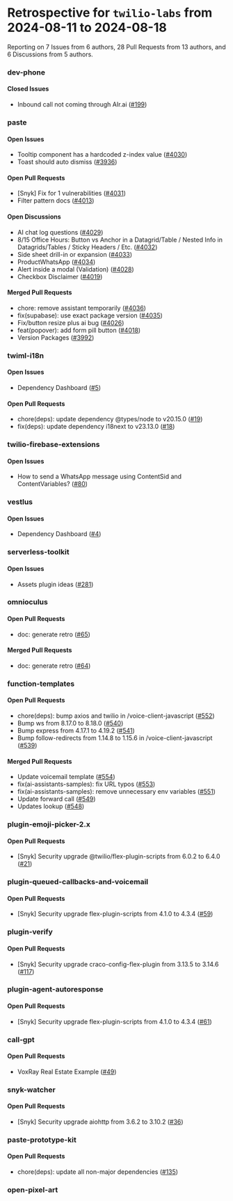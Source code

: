 # Retrospective for `twilio-labs` from 2024-08-11 to 2024-08-18

Reporting on 7 Issues from 6 authors, 28 Pull Requests from 13 authors, and 6 Discussions from 5 authors.


### dev-phone

#### Closed Issues

- Inbound call not coming through AIr.ai ([#199](https://github.com/twilio-labs/dev-phone/issues/199))

### paste

#### Open Issues

- Tooltip component has a hardcoded z-index value ([#4030](https://github.com/twilio-labs/paste/issues/4030))
- Toast should auto dismiss ([#3936](https://github.com/twilio-labs/paste/issues/3936))

#### Open Pull Requests

- [Snyk] Fix for 1 vulnerabilities ([#4031](https://github.com/twilio-labs/paste/pull/4031))
- Filter pattern docs ([#4013](https://github.com/twilio-labs/paste/pull/4013))

#### Open Discussions

- AI chat log questions ([#4029](https://github.com/twilio-labs/paste/discussions/4029))
- 8/15 Office Hours: Button vs Anchor in a Datagrid/Table / Nested Info in Datagrids/Tables / Sticky Headers / Etc. ([#4032](https://github.com/twilio-labs/paste/discussions/4032))
- Side sheet drill-in or expansion ([#4033](https://github.com/twilio-labs/paste/discussions/4033))
- ProductWhatsApp ([#4034](https://github.com/twilio-labs/paste/discussions/4034))
- Alert inside a modal (Validation) ([#4028](https://github.com/twilio-labs/paste/discussions/4028))
- Checkbox Disclaimer ([#4019](https://github.com/twilio-labs/paste/discussions/4019))

#### Merged Pull Requests

- chore: remove assistant temporarily ([#4036](https://github.com/twilio-labs/paste/pull/4036))
- fix(supabase): use exact package version ([#4035](https://github.com/twilio-labs/paste/pull/4035))
- Fix/button resize plus ai bug ([#4026](https://github.com/twilio-labs/paste/pull/4026))
- feat(popover): add form pill button ([#4018](https://github.com/twilio-labs/paste/pull/4018))
- Version Packages ([#3992](https://github.com/twilio-labs/paste/pull/3992))

### twiml-i18n

#### Open Issues

- Dependency Dashboard ([#5](https://github.com/twilio-labs/twiml-i18n/issues/5))

#### Open Pull Requests

- chore(deps): update dependency @types/node to v20.15.0 ([#19](https://github.com/twilio-labs/twiml-i18n/pull/19))
- fix(deps): update dependency i18next to v23.13.0 ([#18](https://github.com/twilio-labs/twiml-i18n/pull/18))

### twilio-firebase-extensions

#### Open Issues

- How to send a WhatsApp message using ContentSid and ContentVariables? ([#80](https://github.com/twilio-labs/twilio-firebase-extensions/issues/80))

### vestlus

#### Open Issues

- Dependency Dashboard ([#4](https://github.com/twilio-labs/vestlus/issues/4))

### serverless-toolkit

#### Open Issues

- Assets plugin ideas ([#281](https://github.com/twilio-labs/serverless-toolkit/issues/281))

### omnioculus

#### Open Pull Requests

- doc: generate retro ([#65](https://github.com/twilio-labs/omnioculus/pull/65))

#### Merged Pull Requests

- doc: generate retro ([#64](https://github.com/twilio-labs/omnioculus/pull/64))

### function-templates

#### Open Pull Requests

- chore(deps): bump axios and twilio in /voice-client-javascript ([#552](https://github.com/twilio-labs/function-templates/pull/552))
- Bump ws from 8.17.0 to 8.18.0 ([#540](https://github.com/twilio-labs/function-templates/pull/540))
- Bump express from 4.17.1 to 4.19.2 ([#541](https://github.com/twilio-labs/function-templates/pull/541))
- Bump follow-redirects from 1.14.8 to 1.15.6 in /voice-client-javascript ([#539](https://github.com/twilio-labs/function-templates/pull/539))

#### Merged Pull Requests

- Update voicemail template ([#554](https://github.com/twilio-labs/function-templates/pull/554))
- fix(ai-assistants-samples): fix URL typos ([#553](https://github.com/twilio-labs/function-templates/pull/553))
- fix(ai-assistants-samples): remove unnecessary env variables ([#551](https://github.com/twilio-labs/function-templates/pull/551))
- Update forward call ([#549](https://github.com/twilio-labs/function-templates/pull/549))
- Updates lookup ([#548](https://github.com/twilio-labs/function-templates/pull/548))

### plugin-emoji-picker-2.x

#### Open Pull Requests

- [Snyk] Security upgrade @twilio/flex-plugin-scripts from 6.0.2 to 6.4.0 ([#21](https://github.com/twilio-labs/plugin-emoji-picker-2.x/pull/21))

### plugin-queued-callbacks-and-voicemail

#### Open Pull Requests

- [Snyk] Security upgrade flex-plugin-scripts from 4.1.0 to 4.3.4 ([#59](https://github.com/twilio-labs/plugin-queued-callbacks-and-voicemail/pull/59))

### plugin-verify

#### Open Pull Requests

- [Snyk] Security upgrade craco-config-flex-plugin from 3.13.5 to 3.14.6 ([#117](https://github.com/twilio-labs/plugin-verify/pull/117))

### plugin-agent-autoresponse

#### Open Pull Requests

- [Snyk] Security upgrade flex-plugin-scripts from 4.1.0 to 4.3.4 ([#61](https://github.com/twilio-labs/plugin-agent-autoresponse/pull/61))

### call-gpt

#### Open Pull Requests

- VoxRay Real Estate Example ([#49](https://github.com/twilio-labs/call-gpt/pull/49))

### snyk-watcher

#### Open Pull Requests

- [Snyk] Security upgrade aiohttp from 3.6.2 to 3.10.2 ([#36](https://github.com/twilio-labs/snyk-watcher/pull/36))

### paste-prototype-kit

#### Open Pull Requests

- chore(deps): update all non-major dependencies ([#135](https://github.com/twilio-labs/paste-prototype-kit/pull/135))

### open-pixel-art